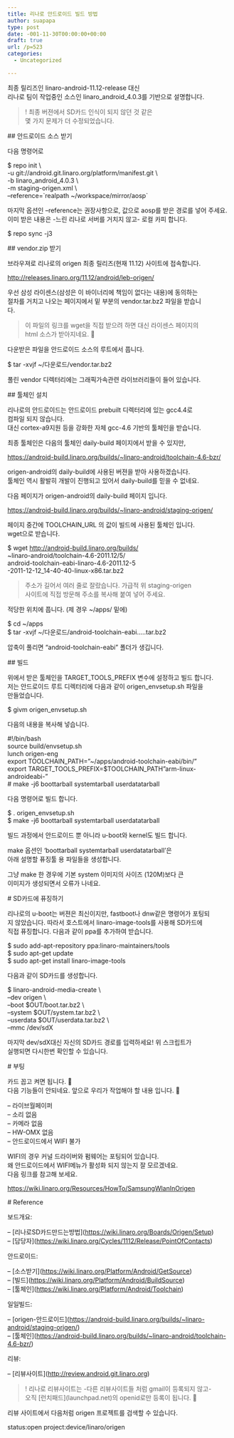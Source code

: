 ```yaml
---
title: 리나로 안드로이드 빌드 방법
author: suapapa
type: post
date: -001-11-30T00:00:00+00:00
draft: true
url: /p=523
categories:
  - Uncategorized

---
```

최종 릴리즈인 linaro-android-11.12-release 대신  
리나로 팀이 작업중인 소스인 linaro_android_4.0.3를 기반으로 설명합니다.

> ! 최종 버젼에서 SD카드 인식이 되지 않던 것 같은  
몇 가지 문제가 더 수정되었습니다.

\## 안드로이드 소스 받기

다음 명령어로 

$ repo init \  
-u git://android.git.linaro.org/platform/manifest.git \  
-b linaro_android_4.0.3 \  
-m staging-origen.xml \  
&#8211;reference=\`realpath ~/workspace/mirror/aosp\`

마지막 옵션인 &#8211;reference는 권장사항으로, 값으로 aosp를 받은 경로를 넣어 주세요.  
이미 받은 내용은 -느린 리나로 서버를 거치지 않고- 로컬 카피 합니다.

$ repo sync -j3

\## vendor.zip 받기

브라우져로 리나로의 origen 최종 릴리즈(현재 11.12) 사이트에 접속합니다.

http://releases.linaro.org/11.12/android/leb-origen/

우선 삼성 라이센스(삼성은 이 바이너리에 책임이 없다는 내용)에 동의하는  
절차를 거치고 나오는 페이지에서 밑 부분의 vendor.tar.bz2 파일을 받습니  
다.

> 이 파일의 링크를 wget을 직접 받으려 하면 대신 라이센스 페이지의  
html 소스가 받아지네요. 🙁

다운받은 파일을 안드로이드 소스의 루트에서 풉니다.

$ tar -xvjf ~/다운로드/vendor.tar.bz2

풀린 vendor 디렉터리에는 그래픽가속관련 라이브러리들이 들어 있습니다.

\## 툴체인 설치

리나로의 안드로이드는 안드로이드 prebuilt 디렉터리에 있는 gcc4.4로  
컴파일 되지 않습니다.  
대신 cortex-a9지원 등을 강화한 자체 gcc-4.6 기반의 툴체인을 받습니다.

최종 툴체인은 다음의 툴체인 daily-build 페이지에서 받을 수 있지만,

https://android-build.linaro.org/builds/~linaro-android/toolchain-4.6-bzr/

origen-android의 daily-build에 사용된 버젼을 받아 사용하겠습니다.  
툴체인 역시 활발히 개발이 진행되고 있어서 daily-build를 믿을 수 없네요.

다음 페이지가 origen-android의 daily-build 페이지 입니다.

https://android-build.linaro.org/builds/~linaro-android/staging-origen/

페이지 중간에 TOOLCHAIN_URL 의 값이 빌드에 사용된 툴체인 입니다.  
wget으로 받습니다.

$ wget http://android-build.linaro.org/builds/  
~linaro-android/toolchain-4.6-2011.12/5/  
android-toolchain-eabi-linaro-4.6-2011.12-5  
-2011-12-12_14-40-40-linux-x86.tar.bz2

> 주소가 길어서 여러 줄로 잘랐습니다. 가급적 위 staging-origen  
사이트에 직접 방문해 주소를 복사해 붙여 넣어 주세요.

적당한 위치에 풉니다. (제 경우 ~/apps/ 밑에)

$ cd ~/apps  
$ tar -xvjf ~/다운로드/android-toolchain-eabi&#8230;..tar.bz2

압축이 풀리면 &#8220;android-toolchain-eabi&#8221; 폴더가 생깁니다.

\## 빌드

위에서 받은 툴체인을 TARGET_TOOLS_PREFIX 변수에 설정하고 빌드 합니다.  
저는 안드로이드 루트 디렉터리에 다음과 같이 origen_envsetup.sh 파일을  
만들었습니다.

$ givm origen_envsetup.sh

다음의 내용을 복사해 넣습니다.

#!/bin/bash  
source build/envsetup.sh  
lunch origen-eng  
export TOOLCHAIN_PATH=&#8221;~/apps/android-toolchain-eabi/bin/&#8221;  
export TARGET_TOOLS_PREFIX=$TOOLCHAIN_PATH&#8221;arm-linux-androideabi-&#8221;  
\# make -j6 boottarball systemtarball userdatatarball

다음 명령어로 빌드 합니다.

$ . origen_envsetup.sh  
$ make -j6 boottarball systemtarball userdatatarball

빌드 과정에서 안드로이드 뿐 아니라 u-boot와 kernel도 빌드 합니다.

make 옵션인 &#8216;boottarball systemtarball userdatatarball&#8217;은  
아래 설명할 퓨징툴 용 파일들을 생성합니다.

그냥 make 한 경우에 기본 system 이미지의 사이즈 (120M)보다 큰  
이미지가 생성되면서 오류가 나네요.

\# SD카드에 퓨징하기

리나로의 u-boot는 버젼은 최신이지만, fastboot나 dnw같은 명령어가 포팅되  
지 않았습니다. 따라서 호스트에서 linaro-image-tools를 사용해 SD카드에  
직접 퓨징합니다. 다음과 같이 ppa를 추가하여 받습니다.

$ sudo add-apt-repository ppa:linaro-maintainers/tools  
$ sudo apt-get update  
$ sudo apt-get install linaro-image-tools

다음과 같이 SD카드를 생성합니다.

$ linaro-android-media-create \  
&#8211;dev origen \  
&#8211;boot $OUT/boot.tar.bz2 \  
&#8211;system $OUT/system.tar.bz2 \  
&#8211;userdata $OUT/userdata.tar.bz2 \  
&#8211;mmc /dev/sdX

마지막 dev/sdX대신 자신의 SD카드 경로를 입력하세요! 위 스크립트가  
실행되면 다시한번 확인할 수 있습니다.

\# 부팅

카드 꼽고 켜면 됩니다. 🙂  
다음 기능들이 안되네요. 앞으로 우리가 작업해야 할 내용 입니다. 🙁

&#8211; 라이브월페이퍼  
&#8211; 소리 없음  
&#8211; 카메라 없음  
&#8211; HW-OMX 없음  
&#8211; 안드로이드에서 WIFI 불가

WIFI의 경우 커널 드라이버와 펌웨어는 포팅되어 있습니다.  
왜 안드로이드에서 WIFI메뉴가 활성화 되지 않는지 잘 모르겠네요.  
다음 링크를 참고해 보세요.

https://wiki.linaro.org/Resources/HowTo/SamsungWlanInOrigen

\# Reference

보드개요:

&#8211; \[리나로SD카드만드는방법\](https://wiki.linaro.org/Boards/Origen/Setup)  
&#8211; \[담당자\](https://wiki.linaro.org/Cycles/1112/Release/PointOfContacts)

안드로이드:

&#8211; \[소스받기\](https://wiki.linaro.org/Platform/Android/GetSource)  
&#8211; \[빌드\](https://wiki.linaro.org/Platform/Android/BuildSource)  
&#8211; \[툴체인\](https://wiki.linaro.org/Platform/Android/Toolchain)

일일빌드:

&#8211; \[origen-안드로이드\](https://android-build.linaro.org/builds/~linaro-android/staging-origen/)  
&#8211; \[툴체인\](https://android-build.linaro.org/builds/~linaro-android/toolchain-4.6-bzr/)

리뷰:

&#8211; \[리뷰사이트\](http://review.android.git.linaro.org)

> ! 리나로 리뷰사이트는 -다른 리뷰사이트들 처럼 gmail이 등록되지 않고-  
오직 \[런치패드\](launchpad.net)의 openid로만 등록이 됩니다. 🙁

리뷰 사이트에서 다음처럼 origen 프로젝트를 검색할 수 있습니다.

status:open project:device/linaro/origen